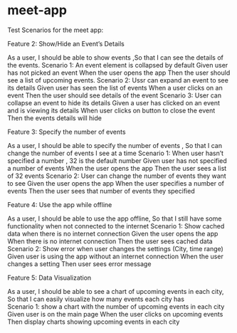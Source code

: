 # meet-app

Test Scenarios for the meet app:

Feature 2: Show/Hide an Event’s Details

As a user, I should be able to show events ,So that I can see the details of the events.
Scenario 1: An event element is collapsed by default
Given user has not picked an event
When the user opens the app
Then the user should see a list of upcoming events.
Scenario 2: Ussr can expand an event to see its details
Given user has seen the list of events
When a user clicks on an event
Then the user should see details of the event
Scenario 3: User can collapse an event to hide its details
Given a user has clicked on an event and is viewing its details
When user clicks on button to close the event
Then the events details will hide

Feature 3: Specify the number of events

As a user, I should be able to specify the number of events , So that I can change the number of events I see at a time
Scenario 1: When user hasn’t specified a number , 32 is the default number
Given user has not specified a number of events
When the user opens the app
Then the user sees a list of 32 events
Scenario 2: User can change the number of events they want to see
Given the user opens the app
When the user specifies a number of events
Then the user sees that number of events they specified

Feature 4: Use the app while offline

As a user, I should be able to use the app offline, So that I still have some functionality when not connected to the internet
Scenario 1: Show cached data when there is no internet connection
Given the user opens the app
When there is no internet connection
Then the user sees cached data
Scenario 2: Show error when user changes the settings (City, time range)
Given user is using the app without an internet connection
When the user changes a setting 
Then user sees error message

Feature 5: Data Visualization

As a user, I should be able to see a chart of upcoming events in each city, So that I can easily visualize how many events each city has\
Scenario 1: show a chart with the number of upcoming events in each city
Given user is on the main page
When the user clicks on upcoming events
Then display charts showing upcoming events in each city

